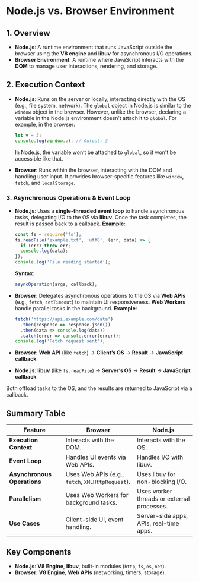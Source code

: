 # **Node.js vs. Browser Environment**

## **1. Overview**

* **Node.js**: A runtime environment that runs JavaScript outside the browser using the **V8 engine** and **libuv** for asynchronous I/O operations.
* **Browser Environment**: A runtime where JavaScript interacts with the **DOM** to manage user interactions, rendering, and storage.

## **2. Execution Context**

* **Node.js**: Runs on the server or locally, interacting directly with the OS (e.g., file system, network). The `global` object in Node.js is similar to the `window` object in the browser. However, unlike the browser, declaring a variable in the Node.js environment doesn’t attach it to `global`. For example, in the browser:

  ```javascript
  let v = 3;
  console.log(window.v); // Output: 3
  ```

  In Node.js, the variable won’t be attached to `global`, so it won't be accessible like that.

* **Browser**: Runs within the browser, interacting with the DOM and handling user input. It provides browser-specific features like `window`, `fetch`, and `localStorage`.


### **3. Asynchronous Operations & Event Loop**

* **Node.js**: Uses a **single-threaded event loop** to handle asynchronous tasks, delegating I/O to the OS via **libuv**. Once the task completes, the result is passed back to a callback.
  **Example**:

  ```js
  const fs = require('fs');
  fs.readFile('example.txt', 'utf8', (err, data) => {
    if (err) throw err;
    console.log(data);
  });
  console.log('File reading started');
  ```

  **Syntax**:
  ```js
  asyncOperation(args, callback);
  ```

* **Browser**: Delegates asynchronous operations to the OS via **Web APIs** (e.g., `fetch`, `setTimeout`) to maintain UI responsiveness. **Web Workers** handle parallel tasks in the background.
  **Example**:

  ```js
  fetch('https://api.example.com/data')
    .then(response => response.json())
    .then(data => console.log(data))
    .catch(error => console.error(error));
  console.log('Fetch request sent');
  ```
* **Browser**:
  **Web API** (like `fetch`) → **Client’s OS** → **Result** → **JavaScript callback**

* **Node.js**:
  **libuv** (like `fs.readFile`) → **Server’s OS** → **Result** → **JavaScript callback**

Both offload tasks to the OS, and the results are returned to JavaScript via a callback.

## **Summary Table**

| Feature                     | **Browser**                                      | **Node.js**                                |
| --------------------------- | ------------------------------------------------ | ------------------------------------------ |
| **Execution Context**       | Interacts with the DOM.                          | Interacts with the OS.                     |
| **Event Loop**              | Handles UI events via Web APIs.                  | Handles I/O with libuv.                    |
| **Asynchronous Operations** | Uses Web APIs (e.g., `fetch`, `XMLHttpRequest`). | Uses libuv for non-blocking I/O.           |
| **Parallelism**             | Uses Web Workers for background tasks.           | Uses worker threads or external processes. |
| **Use Cases**               | Client-side UI, event handling.                  | Server-side apps, APIs, real-time apps.    |

## **Key Components**

* **Node.js**: **V8 Engine**, **libuv**, built-in modules (`http`, `fs`, `os`, `net`).
* **Browser**: **V8 Engine**, **Web APIs** (networking, timers, storage).
